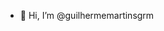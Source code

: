 - 👋 Hi, I’m @guilhermemartinsgrm

<!---
guilhermemartinsgrm/guilhermemartinsgrm is a ✨ special ✨ repository because its `README.md` (this file) appears on your GitHub profile.
You can click the Preview link to take a look at your changes.
--->
